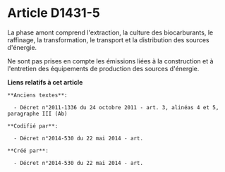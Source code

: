 # Article D1431-5

La phase amont comprend l'extraction, la culture des biocarburants, le raffinage, la transformation, le transport et la
distribution des sources d'énergie.

Ne sont pas prises en compte les émissions liées à la construction et à l'entretien des équipements de production des sources
d'énergie.

**Liens relatifs à cet article**

	**Anciens textes**:

	  - Décret n°2011-1336 du 24 octobre 2011 - art. 3, alinéas 4 et 5, paragraphe III (Ab)

	**Codifié par**:

	  - Décret n°2014-530 du 22 mai 2014 - art.

	**Créé par**:

	  - Décret n°2014-530 du 22 mai 2014 - art.
